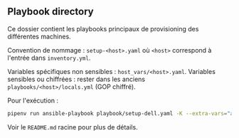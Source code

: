 ## Playbook directory

Ce dossier contient les playbooks principaux de provisioning des différentes machines.

Convention de nommage : `setup-<host>.yaml` où `<host>` correspond à l'entrée dans `inventory.yml`.

Variables spécifiques non sensibles : `host_vars/<host>.yaml`.
Variables sensibles ou chiffrées : rester dans les anciens `playbooks/<host>/locals.yml` (GOP chiffré).

Pour l'exécution :

```bash
pipenv run ansible-playbook playbook/setup-dell.yaml -K --extra-vars="ansible_python_interpreter=$(pipenv --venv)/bin/python"
```

Voir le `README.md` racine pour plus de détails.
